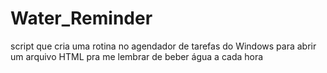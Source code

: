 # Water_Reminder
script que cria uma rotina no agendador de tarefas do Windows para abrir um arquivo HTML pra me lembrar de beber água a cada hora
